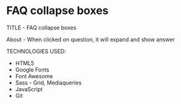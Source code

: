 # FAQ collapse boxes

TITLE - FAQ collapse boxes

About - When clicked on question, it will expand and show answer

TECHNOLOGIES USED:

- HTML5
- Google Fonts
- Font Awesome
- Sass - Grid, Mediaqueries
- JavaScript
- Git
